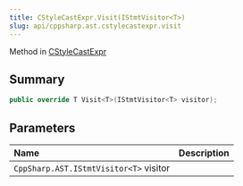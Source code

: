 ```yaml
---
title: CStyleCastExpr.Visit(IStmtVisitor<T>)
slug: api/cppsharp.ast.cstylecastexpr.visit
---
```

Method in [CStyleCastExpr](/api/cppsharp/ast/cstylecastexpr)

## Summary



```csharp
public override T Visit<T>(IStmtVisitor<T> visitor);
```

## Parameters

|Name|Description|
|:---|:---|
|`CppSharp.AST.IStmtVisitor<T>` visitor||

